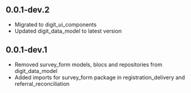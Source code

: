 ## 0.0.1-dev.2

* Migrated to digit_ui_components
* Updated digit_data_model to latest version

## 0.0.1-dev.1

* Removed survey_form models, blocs and repositories from digit_data_model
* Added imports for survey_form package in registration_delivery and referral_reconciliation
